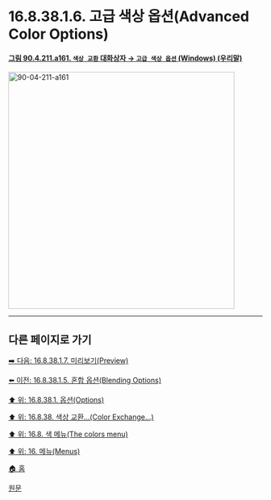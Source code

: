 # 16.8.38.1.6. 고급 색상 옵션(Advanced Color Options)

<a id="90-04-211-a161"></a>

#### [그림 90.4.211.a161. `색상 교환` 대화상자 → `고급 색상 옵션` (Windows) (우리말)](./90-04-0211-color_exchange.md#90-04-211-a161)
<img width="448" height="470" alt="90-04-211-a161" src="https://github.com/user-attachments/assets/372fc050-0871-4825-9139-78e9c3da11e8" />

***

## 다른 페이지로 가기

[➡️ 다음: 16.8.38.1.7. 미리보기(Preview)](./16-08-38-01-07-preview.md)

[⬅️ 이전: 16.8.38.1.5. 혼합 옵션(Blending Options)](./16-08-38-01-05-blending_options.md)

[⬆️ 위: 16.8.38.1. 옵션(Options)](./16-08-38-01-00-options.md)

[⬆️ 위: 16.8.38. 색상 교환…(Color Exchange…)](./16-08-38-00-color-exchange.md)

[⬆️ 위: 16.8. 색 메뉴(The colors menu)](./16-08-00-the-colors-menu.md)

[⬆️ 위: 16. 메뉴(Menus)](./16-00-menus.md)

[🏠 홈](./00-home.md)

[원문](https://docs.gimp.org/2.10/ko/gimp-filter-color-exchange.html#idm33137)